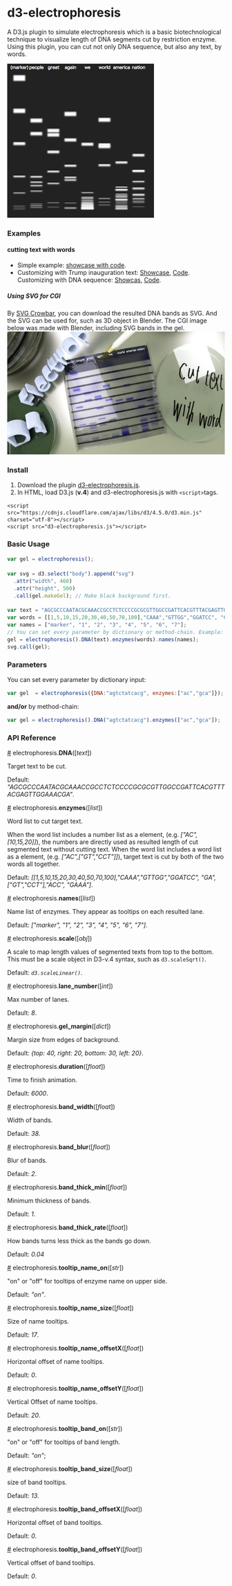 # d3-electrophoresis
A D3.js plugin to simulate electrophoresis which is a basic biotechnological technique to visualize length of DNA segments cut by restriction enzyme.
Using this plugin, you can cut not only DNA sequence, but also any text, by words.

![result_text_name1_small1.png](assets/result_text_name1_small1.png)

### Examples
#### cutting text with words
* Simple example: [showcase with code](https://bl.ocks.org/squarednob/raw/bd2a39f09d177c99b982ca406ca9cf1d/).
* Customizing with Trump inauguration text: [Showcase](https://bl.ocks.org/squarednob/raw/846808f07995e537dc7af2e9bcffdf3b/), [Code](https://bl.ocks.org/squarednob/846808f07995e537dc7af2e9bcffdf3b).
Customizing with DNA sequence: [Showcas](https://bl.ocks.org/squarednob/raw/959bac1f4eca03059e02dbd480982c60/), [Code](https://bl.ocks.org/squarednob/959bac1f4eca03059e02dbd480982c60).



##### Using SVG for CGI
By [SVG Crowbar](http://nytimes.github.io/svg-crowbar/), you can download the resulted DNA bands as SVG. And the SVG can be used for, such as 3D object in Blender. The CGI image below was made with Blender, including SVG bands in the gel.
![electrophoresis_trump-speech_cleanbench1_up1_smal1.jpg](assets/electrophoresis_trump-speech_cleanbench1_up1_smal1.jpg)

### Install
1. Download the plugin [d3-electrophoresis.js](https://raw.githubusercontent.com/squarednob/d3-electrophoresis/master/src/d3-electrophoresis.js).
2. In HTML, load D3.js (__v.4__) and d3-electrophoresis.js with `<script>`tags.

```
<script src="https://cdnjs.cloudflare.com/ajax/libs/d3/4.5.0/d3.min.js" charset="utf-8"></script>
<script src="d3-electrophoresis.js"></script>
```

### Basic Usage
```js
var gel = electrophoresis();

var svg = d3.select("body").append("svg")
  .attr("width", 460)
  .attr("height", 500)
  .call(gel.makeGel); // Make black background first.

var text = "AGCGCCCAATACGCAAACCGCCTCTCCCCGCGCGTTGGCCGATTCACGTTTACGAGTTGGAAACGA";
var words = [[1,5,10,15,20,30,40,50,70,100],"CAAA","GTTGG","GGATCC", "GA",["GT","CCT"],"ACC", "GAAA"];
var names = ["marker", "1", "2", "3", "4", "5", "6", "7"];
// You can set every parameter by dictionary or method-chain. Example: {DNA: text} or .DNA(text).
gel = electrophoresis().DNA(text).enzymes(words).names(names);
svg.call(gel);
```

### Parameters
You can set every parameter by dictionary input:
```js
var gel  = electrophoresis({DNA:"agtctatcacg", enzymes:["ac","gca"]});
```
__and/or__ by method-chain:
```js
var gel = electrophoresis().DNA("agtctatcacg").enzymes(["ac","gca"]);
```


### API Reference
<a name="DNA" href="#DNA">#</a> electrophoresis.__DNA__([_text_])

Target text to be cut.

Default: _"AGCGCCCAATACGCAAACCGCCTCTCCCCGCGCGTTGGCCGATTCACGTTTACGAGTTGGAAACGA"_.

<a name="enzymes" href="#enzymes">#</a> electrophoresis.__enzymes__([_list_])

Word list to cut target text.

When the word list includes a number list as a element, (e.g. _["AC",[10,15,20]]_), the numbers are directly used as resulted length of cut segmented text without cutting text. When the word list includes a word list as a element, (e.g. _["AC",["GT","CCT"]]_), target text is cut by both of the two words all together.

Default: _[[1,5,10,15,20,30,40,50,70,100],"CAAA","GTTGG","GGATCC", "GA",["GT","CCT"],"ACC", "GAAA"]_.

<a name="names" href="#names">#</a> electrophoresis.__names__([_list_])

Name list of enzymes. They appear as tooltips on each resulted lane.

Default: _["marker", "1", "2", "3", "4", "5", "6", "7"]_.

<a name="scale" href="#scale">#</a> electrophoresis.__scale__([_obj_])

A scale to map length values of segmented texts from top to the bottom. This must be a scale object in D3-v.4 syntax, such as `d3.scaleSqrt()`.

Default: _`d3.scaleLinear()`_.

<a name="lane_number" href="#lane_number">#</a> electrophoresis.__lane_number__([_int_])

Max number of lanes.

Default: _8_.

<a name="gel_margin" href="#gel_margin">#</a> electrophoresis.__gel_margin__([_dict_])

Margin size from edges of background.

Default: _{top: 40, right: 20, bottom: 30, left: 20}_.

<a name="duration" href="#duration">#</a> electrophoresis.__duration__([_float_])

Time to finish animation.

Default: _6000_.

<a name="band_width" href="#band_width">#</a> electrophoresis.__band_width__([_float_])

Width of bands.

Default: _38_.

<a name="band_blur" href="#band_blur">#</a> electrophoresis.__band_blur__([_float_])

Blur of bands.

Default: _2_.

<a name="band_thick_min" href="#band_thick_min">#</a> electrophoresis.__band_thick_min__([_float_])

Minimum thickness of bands.

Default: _1_.

<a name="band_thick_rate" href="#band_thick_rate">#</a> electrophoresis.__band_thick_rate__([_float_])

How bands turns less thick as the bands go down.

Default: _0.04_

<a name="tooltip_name_on" href="#tooltip_name_on">#</a> electrophoresis.__tooltip_name_on__([_str_])

"on" or "off" for tooltips of enzyme name on upper side.

Default: _"on"_.

<a name="tooltip_name_size" href="#tooltip_name_size">#</a> electrophoresis.__tooltip_name_size__([_float_])

Size of name tooltips.

Default: _17_.

<a name="tooltip_name_offsetX" href="#tooltip_name_offsetX">#</a> electrophoresis.__tooltip_name_offsetX__([_float_])

Horizontal offset of name tooltips.

Default: _0_.

<a name="tooltip_name_offsetY" href="#tooltip_name_offsetY">#</a> electrophoresis.__tooltip_name_offsetY__([_float_])

Vertical Offset of name tooltips.

Default: _20_.

<a name="tooltip_band_on" href="#tooltip_band_on">#</a> electrophoresis.__tooltip_band_on__([_str_])

"on" or "off" for tooltips of band length.

Default: _"on"_;

<a name="tooltip_band_size" href="#tooltip_band_size">#</a> electrophoresis.__tooltip_band_size__([_float_])

size of band tooltips.

Default: _13_.

<a name="tooltip_band_offsetX" href="#tooltip_band_offsetX">#</a> electrophoresis.__tooltip_band_offsetX__([_float_])

Horizontal offset of band tooltips.

Default: _0_.

<a name="tooltip_band_offsetY" href="#tooltip_band_offsetY">#</a> electrophoresis.__tooltip_band_offsetY__([_float_])

Vertical offset of band tooltips.

Default: _0_.
